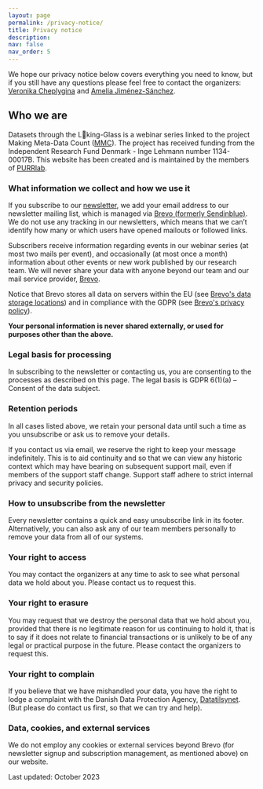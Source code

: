 ```yaml
---
layout: page
permalink: /privacy-notice/
title: Privacy notice
description: 
nav: false
nav_order: 5
---
```


We hope our privacy notice below covers everything you need to know, but if you still have any questions please feel free to contact the organizers: [Veronika Cheplygina](https://purrlab.github.io/people/cheplygina/) and [Amelia Jiménez-Sánchez](https://purrlab.github.io/people/jimenez-sanchez/).

## Who we are
Datasets through the L👀king-Glass is a webinar series linked to the project Making Meta-Data Count ([MMC](https://purrlab.github.io/projects/3_mmc/)). The project has received funding from the Independent Research Fund Denmark - Inge Lehmann number 1134-00017B. This website has been created and is maintained by the members of [PURRlab](https://purrlab.github.io/people/).

### What information we collect and how we use it
If you subscribe to our [newsletter](https://d38ce30a.sibforms.com/serve/MUIEAK44EDBiZHSjiG55p5vLOBBHRgxzkTpd2h0IsYVT8d1xZ-JMGtco18nqB-SG3INZlCpsfg8s8LO88Vv18JdupFknGvnHcRjPS7yy_gAOGyn55w_XpNB7NyHLIc9yP5ApWO7ZjEv5C-ASoi8m--TsMf01uLLf-VUzJmMtoVZg0LOhpXWk6gYQtQzKoAAyMMw-UjnZ9AQbmHK4), we add your email address to our newsletter mailing list, which is managed via [Brevo (formerly Sendinblue)](https://www.brevo.com). We do not use any tracking in our newsletters, which means that we can’t identify how many or which users have opened mailouts or followed links.

Subscribers receive information regarding events in our webinar series (at most two mails per event), and occasionally (at most once a month) information about other events or new work published by our research team. We will never share your data with anyone beyond our team and our mail service provider, [Brevo](https://www.brevo.com).

Notice that Brevo stores all data on servers within the EU (see [Brevo's data storage locations](https://help.brevo.com/hc/en-us/articles/360001005510-Data-storage-location#:~:text=Data%20is%20stored%20on%20Google,the%20cloud%20(Google%20Cloud).)) and in compliance with the GDPR (see [Brevo's privacy policy](https://www.brevo.com/legal/privacypolicy/)).

**Your personal information is never shared externally, or used for purposes other than the above.**


### Legal basis for processing
In subscribing to the newsletter or contacting us, you are consenting to the processes as described on this page. The legal basis is GDPR  6(1)(a) – Consent of the data subject.

### Retention periods
In all cases listed above, we retain your personal data until such a time as you unsubscribe or ask us to remove your details.

If you contact us via email, we reserve the right to keep your message indefinitely. This is to aid continuity and so that we can view any historic context which may have bearing on subsequent support mail, even if members of the support staff change. Support staff adhere to strict internal privacy and security policies.

### How to unsubscribe from the newsletter
Every newsletter contains a quick and easy unsubscribe link in its footer. Alternatively, you can also ask any of our team members personally to remove your data from all of our systems.

### Your right to access
You may contact the organizers at any time to ask to see what personal data we hold about you. Please contact us to request this.

### Your right to erasure
You may request that we destroy the personal data that we hold about you, provided that there is no legitimate reason for us continuing to hold it, that is to say if it does not relate to financial transactions or is unlikely to be of any legal or practical purpose in the future. Please contact the organizers to request this.

### Your right to complain
If you believe that we have mishandled your data, you have the right to lodge a complaint with the Danish Data Protection Agency, [Datatilsynet](https://www.datatilsynet.dk/english). (But please do contact us first, so that we can try and help).

### Data, cookies, and external services
We do not employ any cookies or external services beyond Brevo (for newsletter signup and subscription management, as mentioned above) on our website.

Last updated: October 2023
